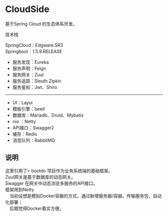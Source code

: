 # CloudSide
基于Spring Cloud 的生态体系开发。

技术栈
>
SpringCloud：Edgware.SR3  
Springboot：1.5.9.RELEASE
- 服务发现：Eureka
- 服务声明：Feign
- 服务网关：Zuul
- 服务追踪：Sleuth Zipkin
- 服务鉴权：Jwt、Shiro
---
- UI：Layui
- 模板引擎：beetl
- 数据库：Mariadb、Druid、Mybatis
- nio ：Netty
- API接口：Swagger2
- 缓存：Redis
- 消息队列：RabbitMQ  



## 说明
这里引用了> bootdo 项目作为业务系统端的基础框架。  
Zuul网关是基于数据库的动态网关。  
Swagger 在网关中动态浏览多服务的API接口。  
框架用到Netty  
&emsp;当初设想是模拟Docker容器的方式，通过新增服务器/容器，传输服务包，自动化部署；  
&emsp;后期觉得Docker着实方便。
